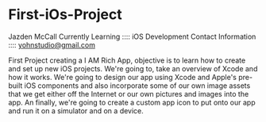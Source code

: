 # First-iOs-Project

Jazden McCall
Currently Learning :::: iOS Development 
Contact Information :::: yohnstudio@gmail.com



First Project creating a I AM Rich App, objective is to learn how to create and set up new iOS projects.
We're going to, take an overview of Xcode and how it works. We're going to design our app using Xcode and Apple's pre-built iOS components and also incorporate some of our own image assets that we get either off the Internet or our own pictures and images into the app.
An finally, we're going to create a custom app icon to put onto our app and run it on a simulator and on a device. 
